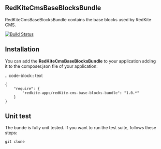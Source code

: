 RedKiteCmsBaseBlocksBundle
--------------------------

RedKiteCmsBaseBlocksBundle contains the base blocks used by RedKite CMS.

[![Build Status](https://secure.travis-ci.org/alphalemon/BootstrapThumbnailBlockBundle.png)](http://travis-ci.org/alphalemon/BootstrapThumbnailBlockBundle)

Installation
------------

You can add the **RedKiteCmsBaseBlocksBundle** to your application adding it to the composer.json
file of your application:

.. code-block:: text

    {
        "require": {
            "redkite-apps/redKite-cms-base-blocks-bundle": "1.0.*"
        }
    }

Unit test
---------

The bunde is fully unit tested. If you want to run the test suite, follows these steps:

    git clone 
    
